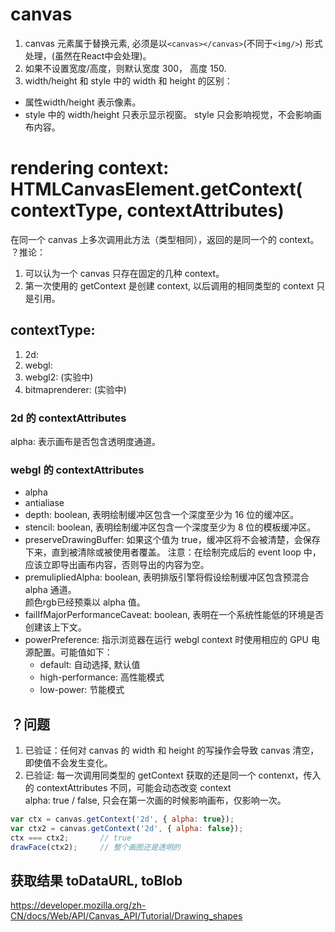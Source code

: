 
# canvas 
1. canvas 元素属于替换元素, 必须是以` <canvas></canvas> `(不同于`<img/>`) 形式处理，(虽然在React中会处理)。
2. 如果不设置宽度/高度，则默认宽度 300， 高度 150.
3. width/height 和 style 中的 width 和 height 的区别： 
* 属性width/height 表示像素。
* style 中的 width/height 只表示显示视窗。 style 只会影响视觉，不会影响画布内容。


# rendering context: HTMLCanvasElement.getContext( contextType, contextAttributes)
在同一个 canvas 上多次调用此方法（类型相同），返回的是同一个的 context。  
？推论：
1. 可以认为一个 canvas 只存在固定的几种 context。
2. 第一次使用的 getContext 是创建 context, 以后调用的相同类型的 context 只是引用。 
  

## contextType:
1. 2d: 
2. webgl: 
3. webgl2: (实验中)
4. bitmaprenderer: (实验中)

### 2d 的 contextAttributes
alpha: 表示画布是否包含透明度通道。

### webgl 的 contextAttributes
* alpha
* antialiase
* depth: boolean, 表明绘制缓冲区包含一个深度至少为 16 位的缓冲区。  
* stencil: boolean, 表明绘制缓冲区包含一个深度至少为 8 位的模板缓冲区。  
* preserveDrawingBuffer: 如果这个值为 true，缓冲区将不会被清楚，会保存下来，直到被清除或被使用者覆盖。
注意：在绘制完成后的 event loop 中，应该立即导出画布内容，否则导出的内容为空。
* premulipliedAlpha: boolean, 表明排版引擎将假设绘制缓冲区包含预混合 alpha 通道。   
颜色rgb已经预乘以 alpha 值。
* failIfMajorPerformanceCaveat: boolean, 表明在一个系统性能低的环境是否创建该上下文。  
* powerPreference: 指示浏览器在运行 webgl context 时使用相应的 GPU 电源配置。可能值如下：
  * default: 自动选择, 默认值
  * high-performance: 高性能模式
  * low-power: 节能模式


## ？问题
1. 已验证：任何对 canvas 的 width 和 height 的写操作会导致 canvas 清空，即使值不会发生变化。 
2. 已验证: 每一次调用同类型的 getContext 获取的还是同一个 contenxt，传入的 contextAttributes 不同，可能会动态改变 context  
alpha: true / false, 只会在第一次画的时候影响画布，仅影响一次。   
```js
var ctx = canvas.getContext('2d', { alpha: true});
var ctx2 = canvas.getContext('2d', { alpha: false});
ctx === ctx2;       // true
drawFace(ctx2);     // 整个画图还是透明的
```



## 获取结果 toDataURL, toBlob  


https://developer.mozilla.org/zh-CN/docs/Web/API/Canvas_API/Tutorial/Drawing_shapes

